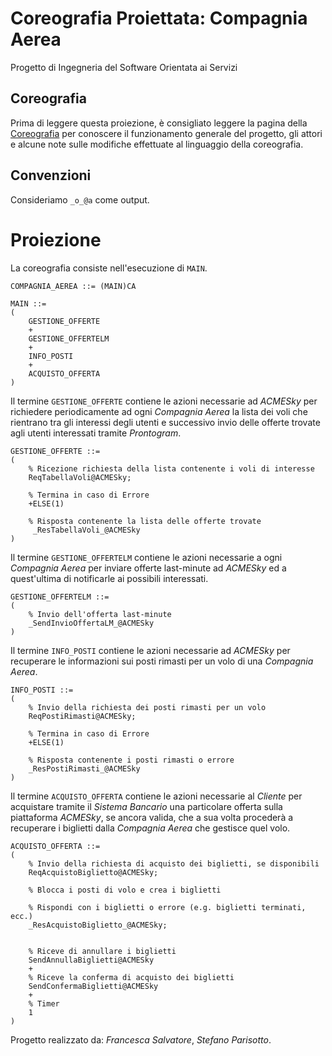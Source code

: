 # Coreografia Proiettata: Compagnia Aerea
Progetto di Ingegneria del Software Orientata ai Servizi

## Coreografia

Prima di leggere questa proiezione, è consigliato leggere la pagina della [Coreografia](docs/coreografia.md) per conoscere il funzionamento generale del progetto, gli attori e alcune note sulle modifiche effettuate al linguaggio della coreografia.

## Convenzioni

Consideriamo `_o_@a` come output. 

# Proiezione

La coreografia consiste nell'esecuzione di `MAIN`.

```
COMPAGNIA_AEREA ::= (MAIN)CA

MAIN ::=
(
	GESTIONE_OFFERTE
	+
	GESTIONE_OFFERTELM
	+
  	INFO_POSTI
  	+
	ACQUISTO_OFFERTA
)
```

Il termine `GESTIONE_OFFERTE` contiene le azioni necessarie ad *ACMESky* per richiedere periodicamente ad ogni *Compagnia Aerea* la lista dei voli che rientrano tra gli interessi degli utenti e successivo invio delle offerte trovate agli utenti interessati tramite *Prontogram*.

```
GESTIONE_OFFERTE ::=
(
	% Ricezione richiesta della lista contenente i voli di interesse
	ReqTabellaVoli@ACMESky;

  	% Termina in caso di Errore
	+ELSE(1)

	% Risposta contenente la lista delle offerte trovate
 	 _ResTabellaVoli_@ACMESky
)
```

Il termine `GESTIONE_OFFERTELM` contiene le azioni necessarie a ogni *Compagnia Aerea* per inviare offerte last-minute ad *ACMESky* ed a quest'ultima di notificarle ai possibili interessati.

```
GESTIONE_OFFERTELM ::=
(
	% Invio dell'offerta last-minute
	_SendInvioOffertaLM_@ACMESky
)
```

Il termine `INFO_POSTI` contiene le azioni necessarie ad *ACMESky* per recuperare le informazioni sui posti rimasti per un volo di una *Compagnia Aerea*.

```
INFO_POSTI ::=
(
	% Invio della richiesta dei posti rimasti per un volo
	ReqPostiRimasti@ACMESky;

	% Termina in caso di Errore
	+ELSE(1)

	% Risposta contenente i posti rimasti o errore
	_ResPostiRimasti_@ACMESky
)
```

Il termine `ACQUISTO_OFFERTA` contiene le azioni necessarie al *Cliente* per acquistare tramite il *Sistema Bancario* una particolare offerta sulla piattaforma *ACMESky*, se ancora valida, che a sua volta procederà a recuperare i biglietti dalla *Compagnia Aerea* che gestisce quel volo.

```
ACQUISTO_OFFERTA ::=
(
 	% Invio della richiesta di acquisto dei biglietti, se disponibili
  	ReqAcquistoBiglietto@ACMESky;

  	% Blocca i posti di volo e crea i biglietti

  	% Rispondi con i biglietti o errore (e.g. biglietti terminati, ecc.)
  	_ResAcquistoBiglietto_@ACMESky;


  	% Riceve di annullare i biglietti
  	SendAnnullaBiglietti@ACMESky
  	+
  	% Riceve la conferma di acquisto dei biglietti
  	SendConfermaBiglietti@ACMESky
  	+
  	% Timer
  	1
)
```

Progetto realizzato da: *Francesca Salvatore*, *Stefano Parisotto*.
